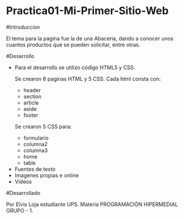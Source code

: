 # Practica01-Mi-Primer-Sitio-Web

#Introduccion
<p>
El tema para la pagina fue la de una Abaceria, dando a conocer unos cuantos productos que se pueden solicitar, entre otras.
</p>

#Desarrollo
<ul>
	<li>Para el desarrollo se utilizo código HTML5 y CSS.</li>
	<p>Se crearon 8 paginas HTML y 5 CSS.
	Cada html consta con:</p>
		<ul><li>header</li><li>section</li><li>article</li><li>aside</li><li>footer</li>
		</ul>
	<p>Se crearon 5 CSS para:</p>
	<ul><li>formulario</li><li>columna2</li><li>columna3</li><li>home</li><li>table</li>
		</ul>
	<li>Fuentes de texto</li>
	<li>Imagenes propias e online</li>
	<li>Videos</li>
</ul>

#Desarrollado
<p>
Por Elvis Loja estudiante UPS.
Materia  PROGRAMACIÓN HIPERMEDIAL GRUPO - 1.
</p>


